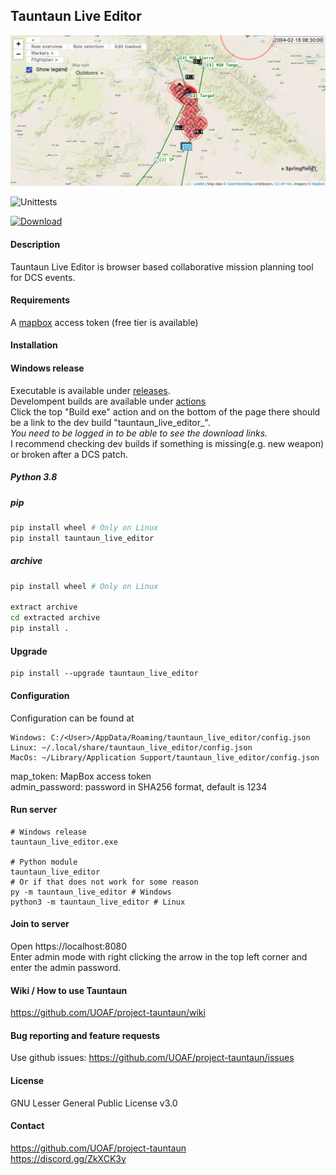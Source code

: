 ## Tauntaun Live Editor

![Screenshot](https://github.com/UOAF/project-tauntaun/raw/v0.1.0/images/screenshot.png)

![Unittests](https://github.com/UOAF/project-tauntaun/workflows/Unittests/badge.svg)

[![Download](https://img.shields.io/github/downloads/UOAF/project-tauntaun/total?label=Download)](https://github.com/UOAF/project-tauntaun/releases)

#### Description
Tauntaun Live Editor is browser based collaborative mission planning tool for DCS events.

#### Requirements
A [mapbox](https://www.mapbox.com/) access token (free tier is available)
#### Installation
#### Windows release
Executable is available under [releases](https://github.com/UOAF/project-tauntaun/releases).   
Develompent builds are available under [actions](https://github.com/UOAF/project-tauntaun/actions/workflows/exe.yml)   
Click the top "Build exe" action and on the bottom of the page there should be a link to the dev build "tauntaun_live_editor_<long number>".    
_You need to be logged in to be able to see the download links._    
I recommend checking dev builds if something is missing(e.g. new weapon) or broken after a DCS patch.
##### Python 3.8
##### pip
```bash
pip install wheel # Only on Linux
pip install tauntaun_live_editor
```
##### archive
```bash
pip install wheel # Only on Linux

extract archive
cd extracted archive
pip install .
```

#### Upgrade
```
pip install --upgrade tauntaun_live_editor
```

#### Configuration
Configuration can be found at
```
Windows: C:/<User>/AppData/Roaming/tauntaun_live_editor/config.json
Linux: ~/.local/share/tauntaun_live_editor/config.json
MacOs: ~/Library/Application Support/tauntaun_live_editor/config.json
```
map_token: MapBox access token  
admin_password: password in SHA256 format, default is 1234
#### Run server
```
# Windows release
tauntaun_live_editor.exe

# Python module
tauntaun_live_editor
# Or if that does not work for some reason
py -m tauntaun_live_editor # Windows
python3 -m tauntaun_live_editor # Linux
```

#### Join to server
Open https://localhost:8080  
Enter admin mode with right clicking the arrow in the top left corner and enter the admin password. 

#### Wiki / How to use Tauntaun
https://github.com/UOAF/project-tauntaun/wiki

#### Bug reporting and feature requests
Use github issues:
https://github.com/UOAF/project-tauntaun/issues

#### License 
GNU Lesser General Public License v3.0

#### Contact
https://github.com/UOAF/project-tauntaun  
https://discord.gg/ZkXCK3y

